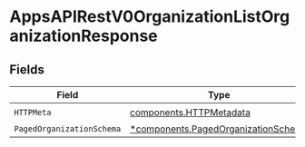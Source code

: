 # AppsAPIRestV0OrganizationListOrganizationResponse


## Fields

| Field                                                                                     | Type                                                                                      | Required                                                                                  | Description                                                                               |
| ----------------------------------------------------------------------------------------- | ----------------------------------------------------------------------------------------- | ----------------------------------------------------------------------------------------- | ----------------------------------------------------------------------------------------- |
| `HTTPMeta`                                                                                | [components.HTTPMetadata](../../models/components/httpmetadata.md)                        | :heavy_check_mark:                                                                        | N/A                                                                                       |
| `PagedOrganizationSchema`                                                                 | [*components.PagedOrganizationSchema](../../models/components/pagedorganizationschema.md) | :heavy_minus_sign:                                                                        | OK                                                                                        |